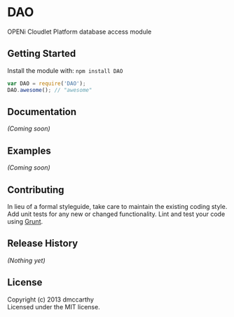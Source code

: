 # DAO

OPENi Cloudlet Platform database access module

## Getting Started
Install the module with: `npm install DAO`

```javascript
var DAO = require('DAO');
DAO.awesome(); // "awesome"
```

## Documentation
_(Coming soon)_

## Examples
_(Coming soon)_

## Contributing
In lieu of a formal styleguide, take care to maintain the existing coding style. Add unit tests for any new or changed functionality. Lint and test your code using [Grunt](http://gruntjs.com/).

## Release History
_(Nothing yet)_

## License
Copyright (c) 2013 dmccarthy  
Licensed under the MIT license.
